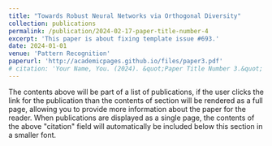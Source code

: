 ```yaml
---
title: "Towards Robust Neural Networks via Orthogonal Diversity"
collection: publications
permalink: /publication/2024-02-17-paper-title-number-4
excerpt: 'This paper is about fixing template issue #693.'
date: 2024-01-01
venue: 'Pattern Recognition'
paperurl: 'http://academicpages.github.io/files/paper3.pdf'
# citation: 'Your Name, You. (2024). &quot;Paper Title Number 3.&quot; <i>GitHub Journal of Bugs</i>. 1(3).'
---
```


The contents above will be part of a list of publications, if the user clicks the link for the publication than the contents of section will be rendered as a full page, allowing you to provide more information about the paper for the reader. When publications are displayed as a single page, the contents of the above "citation" field will automatically be included below this section in a smaller font.
